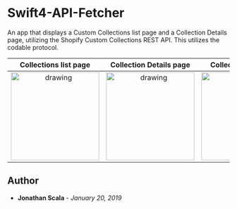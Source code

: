 # Swift4-API-Fetcher

An app that displays a Custom Collections list page and a Collection Details page, utilizing the Shopify Custom Collections REST API. This utilizes the codable protocol.

<table>
    <thead>
        <tr>
            <th align="center">Collections list page</th>
            <th align="center">Collection Details page</th>
            <th align="center">Collections list page</th>
        </tr>
    </thead>
    <tbody>
        <tr>
            <td align="center"><img src="https://github.com/JonathanScala/Swift4-API-Fetcher/blob/master/Images/Screenshot1.png?raw=true" alt="drawing" width="200"/></td>
            <td align="center"><img src="https://github.com/JonathanScala/Swift4-API-Fetcher/blob/master/Images/Screenshot2.png?raw=true" alt="drawing" width="200"/></td>
            <td align="center"><img src="https://github.com/JonathanScala/Swift4-API-Fetcher/blob/master/Images/Screenshot3.png?raw=true" alt="drawing" width="200"/></td>
        </tr>
    </tbody>
</table>

## Author

* **Jonathan Scala** - *January 20, 2019*
